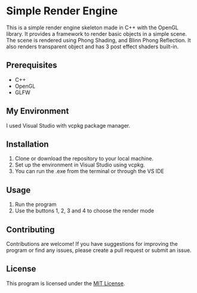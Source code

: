 # Simple Render Engine

This is a simple render engine skeleton made in C++ with the OpenGL library. It provides a framework to render basic objects in a simple scene. The scene is rendered using Phong Shading, and Blinn Phong Reflection. It also renders transparent object and has 3 post effect shaders built-in.

## Prerequisites
- C++
- OpenGL
- GLFW

## My Environment
I used Visual Studio with vcpkg package manager. 

## Installation
1. Clone or download the repository to your local machine.
2. Set up the environment in Visual Studio using vcpkg.
3. You can run the .exe from the terminal or through the VS IDE

## Usage
1. Run the program
2. Use the buttons 1, 2, 3 and 4 to choose the render mode

## Contributing
Contributions are welcome! If you have suggestions for improving the program or find any issues, please create a pull request or submit an issue.

## License
This program is licensed under the [MIT License](https://opensource.org/licenses/MIT).
